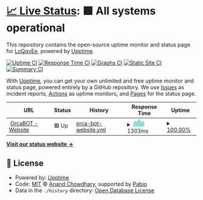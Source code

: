 # [📈 Live Status](https://LoQqvEe.github.io/loqq-upptime): <!--live status--> **🟩 All systems operational**

This repository contains the open-source uptime monitor and status page for [LoQqvEe](xplox.vikoperation.studio), powered by [Upptime](https://github.com/upptime/upptime).

[![Uptime CI](https://github.com/LoQqvEe/loqq-upptime/workflows/Uptime%20CI/badge.svg)](https://github.com/LoQqvEe/loqq-upptime/actions?query=workflow%3A%22Uptime+CI%22)
[![Response Time CI](https://github.com/LoQqvEe/loqq-upptime/workflows/Response%20Time%20CI/badge.svg)](https://github.com/LoQqvEe/loqq-upptime/actions?query=workflow%3A%22Response+Time+CI%22)
[![Graphs CI](https://github.com/LoQqvEe/loqq-upptime/workflows/Graphs%20CI/badge.svg)](https://github.com/LoQqvEe/loqq-upptime/actions?query=workflow%3A%22Graphs+CI%22)
[![Static Site CI](https://github.com/LoQqvEe/loqq-upptime/workflows/Static%20Site%20CI/badge.svg)](https://github.com/LoQqvEe/loqq-upptime/actions?query=workflow%3A%22Static+Site+CI%22)
[![Summary CI](https://github.com/LoQqvEe/loqq-upptime/workflows/Summary%20CI/badge.svg)](https://github.com/LoQqvEe/loqq-upptime/actions?query=workflow%3A%22Summary+CI%22)

With [Upptime](https://upptime.js.org), you can get your own unlimited and free uptime monitor and status page, powered entirely by a GitHub repository. We use [Issues](https://github.com/LoQqvEe/loqq-upptime/issues) as incident reports, [Actions](https://github.com/LoQqvEe/loqq-upptime/actions) as uptime monitors, and [Pages](https://LoQqvEe.github.io/loqq-upptime) for the status page.

<!--start: status pages-->
<!-- This summary is generated by Upptime (https://github.com/upptime/upptime) -->
<!-- Do not edit this manually, your changes will be overwritten -->
<!-- prettier-ignore -->
| URL | Status | History | Response Time | Uptime |
| --- | ------ | ------- | ------------- | ------ |
| <img alt="" src="https://icons.duckduckgo.com/ip3/orcabot.in.th.ico" height="13"> [OrcaBOT - Website](https://orcabot.in.th) | 🟩 Up | [orca-bot-website.yml](https://github.com/LoQqvEe/loqq-upptime/commits/HEAD/history/orca-bot-website.yml) | <details><summary><img alt="Response time graph" src="./graphs/orca-bot-website/response-time-week.png" height="20"> 1303ms</summary><br><a href="https://status.orcabot.in.th/history/orca-bot-website"><img alt="Response time 1300" src="https://img.shields.io/endpoint?url=https%3A%2F%2Fraw.githubusercontent.com%2FLoQqvEe%2Floqq-upptime%2FHEAD%2Fapi%2Forca-bot-website%2Fresponse-time.json"></a><br><a href="https://status.orcabot.in.th/history/orca-bot-website"><img alt="24-hour response time 1395" src="https://img.shields.io/endpoint?url=https%3A%2F%2Fraw.githubusercontent.com%2FLoQqvEe%2Floqq-upptime%2FHEAD%2Fapi%2Forca-bot-website%2Fresponse-time-day.json"></a><br><a href="https://status.orcabot.in.th/history/orca-bot-website"><img alt="7-day response time 1303" src="https://img.shields.io/endpoint?url=https%3A%2F%2Fraw.githubusercontent.com%2FLoQqvEe%2Floqq-upptime%2FHEAD%2Fapi%2Forca-bot-website%2Fresponse-time-week.json"></a><br><a href="https://status.orcabot.in.th/history/orca-bot-website"><img alt="30-day response time 1300" src="https://img.shields.io/endpoint?url=https%3A%2F%2Fraw.githubusercontent.com%2FLoQqvEe%2Floqq-upptime%2FHEAD%2Fapi%2Forca-bot-website%2Fresponse-time-month.json"></a><br><a href="https://status.orcabot.in.th/history/orca-bot-website"><img alt="1-year response time 1300" src="https://img.shields.io/endpoint?url=https%3A%2F%2Fraw.githubusercontent.com%2FLoQqvEe%2Floqq-upptime%2FHEAD%2Fapi%2Forca-bot-website%2Fresponse-time-year.json"></a></details> | <details><summary><a href="https://status.orcabot.in.th/history/orca-bot-website">100.00%</a></summary><a href="https://status.orcabot.in.th/history/orca-bot-website"><img alt="All-time uptime 99.98%" src="https://img.shields.io/endpoint?url=https%3A%2F%2Fraw.githubusercontent.com%2FLoQqvEe%2Floqq-upptime%2FHEAD%2Fapi%2Forca-bot-website%2Fuptime.json"></a><br><a href="https://status.orcabot.in.th/history/orca-bot-website"><img alt="24-hour uptime 100.00%" src="https://img.shields.io/endpoint?url=https%3A%2F%2Fraw.githubusercontent.com%2FLoQqvEe%2Floqq-upptime%2FHEAD%2Fapi%2Forca-bot-website%2Fuptime-day.json"></a><br><a href="https://status.orcabot.in.th/history/orca-bot-website"><img alt="7-day uptime 100.00%" src="https://img.shields.io/endpoint?url=https%3A%2F%2Fraw.githubusercontent.com%2FLoQqvEe%2Floqq-upptime%2FHEAD%2Fapi%2Forca-bot-website%2Fuptime-week.json"></a><br><a href="https://status.orcabot.in.th/history/orca-bot-website"><img alt="30-day uptime 100.00%" src="https://img.shields.io/endpoint?url=https%3A%2F%2Fraw.githubusercontent.com%2FLoQqvEe%2Floqq-upptime%2FHEAD%2Fapi%2Forca-bot-website%2Fuptime-month.json"></a><br><a href="https://status.orcabot.in.th/history/orca-bot-website"><img alt="1-year uptime 99.98%" src="https://img.shields.io/endpoint?url=https%3A%2F%2Fraw.githubusercontent.com%2FLoQqvEe%2Floqq-upptime%2FHEAD%2Fapi%2Forca-bot-website%2Fuptime-year.json"></a></details>

<!--end: status pages-->

[**Visit our status website →**](https://LoQqvEe.github.io/loqq-upptime)

## 📄 License

- Powered by: [Upptime](https://github.com/upptime/upptime)
- Code: [MIT](./LICENSE) © [Anand Chowdhary](https://anandchowdhary.com), supported by [Pabio](https://pabio.com)
- Data in the `./history` directory: [Open Database License](https://opendatacommons.org/licenses/odbl/1-0/)

